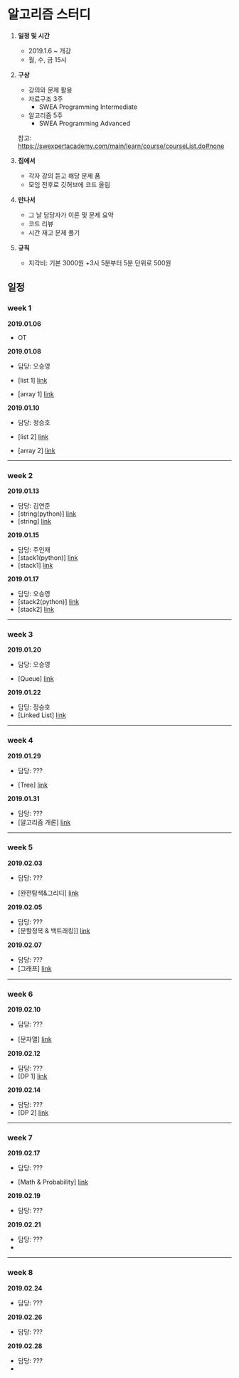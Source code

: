 # 알고리즘 스터디

1. **일정 및 시간**

   * 2019.1.6 ~ 개강
   * 월, 수, 금 15시

2. **구상**

   * 강의와 문제 활용
   * 자료구조 3주
      * SWEA Programming Intermediate
   * 알고리즘 5주
      * SWEA Programming Advanced

   참고: https://swexpertacademy.com/main/learn/course/courseList.do#none

3. **집에서**

   * 각자 강의 듣고 해당 문제 품
   * 모임 전후로 깃허브에 코드 올림

4. **만나서**

   * 그 날 담당자가 이론 및 문제 요약
   * 코드 리뷰
   * 시간 재고 문제 풀기

5. **규칙**

   * 지각비: 기본 3000원 +3시 5분부터 5분 단위로 500원

     

## 일정 ##

### week 1 ###

**2019.01.06**

* OT

  

**2019.01.08**

 * 담당: 오승영

 * [list 1] [link](https://swexpertacademy.com/main/learn/course/subjectDetail.do?courseId=AVuPDN86AAXw5UW6&subjectId=AWOVFCzaqeUDFAWg)

 * [array 1] [link](https://swexpertacademy.com/main/learn/course/subjectDetail.do?courseId=AVuPDN86AAXw5UW6&subjectId=AV183wv6I7QCFAZN)

   

**2019.01.10**

 * 담당: 정승호

 * [list 2] [link](https://swexpertacademy.com/main/learn/course/subjectDetail.do?courseId=AVuPDN86AAXw5UW6&subjectId=AWOVF-WqqecDFAWg)

 * [array 2] [link](https://swexpertacademy.com/main/learn/course/subjectDetail.do?courseId=AVuPDN86AAXw5UW6&subjectId=AV1835EaI7YCFAZN)

   

---

### week 2 ###

**2019.01.13**

 * 담당: 김연준
 * [string(python)] [link](https://swexpertacademy.com/main/learn/course/subjectDetail.do?courseId=AVuPDN86AAXw5UW6&subjectId=AWOVGOEKqeoDFAWg)
 * [string] [link](https://swexpertacademy.com/main/learn/course/subjectDetail.do?courseId=AVuPDN86AAXw5UW6&subjectId=AV184ApaI7kCFAZN)



**2019.01.15**

 * 담당: 주인재
 * [stack1(python)] [link](https://swexpertacademy.com/main/learn/course/subjectDetail.do?courseId=AVuPDN86AAXw5UW6&subjectId=AWOVHzyqqe8DFAWg)
 * [stack1] [link](https://swexpertacademy.com/main/learn/course/subjectDetail.do?courseId=AVuPDN86AAXw5UW6&subjectId=AV184o76I7sCFAZN)



**2019.01.17**

 * 담당: 오승영
 * [stack2(python)] [link](https://swexpertacademy.com/main/learn/course/subjectDetail.do?courseId=AVuPDN86AAXw5UW6&subjectId=AV184uV6I70CFAZN)
 * [stack2] [link](https://swexpertacademy.com/main/learn/course/subjectDetail.do?courseId=AVuPDN86AAXw5UW6&subjectId=AV184uV6I70CFAZN)



___

### week 3 ###

**2019.01.20**

 * 담당:  오승영

 * [Queue] [link](https://swexpertacademy.com/main/learn/course/subjectDetail.do?courseId=AVuPDN86AAXw5UW6&subjectId=AWOVIoJqqfYDFAWg)

   

**2019.01.22**

 * 담당: 정승호
 * [Linked List] [link](https://swexpertacademy.com/main/learn/course/subjectDetail.do?courseId=AVuPDN86AAXw5UW6&subjectId=AWOVJ1r6qfkDFAWg)



___

### week 4 ###

**2019.01.29**

 * 담당:  ???

 * [Tree] [link](https://swexpertacademy.com/main/learn/course/subjectDetail.do?courseId=AVuPDN86AAXw5UW6&subjectId=AWOVJ-_6qfsDFAWg)

   

**2019.01.31**

 * 담당: ???
 * [알고리즘 개론] [link](https://swexpertacademy.com/main/learn/course/subjectDetail.do?courseId=AVuPDYSqAAbw5UW6&subjectId=AWG8AuUaDg0DFAVg)



___

### week 5 ###

**2019.02.03**

 * 담당:  ???

 * [완전탐색&그리디] [link](https://swexpertacademy.com/main/learn/course/subjectDetail.do?courseId=AVuPDYSqAAbw5UW6&subjectId=AWG8amS6AkkDFAWc)

   

**2019.02.05**

 * 담당: ???
 * [분할정복 & 백트래킹]] [link](https://swexpertacademy.com/main/learn/course/subjectDetail.do?courseId=AVuPDYSqAAbw5UW6&subjectId=AWHA9y26A18DFAVR)



**2019.02.07**

 * 담당: ???
 * [그래프] [link](https://swexpertacademy.com/main/learn/course/subjectDetail.do?courseId=AVuPDYSqAAbw5UW6&subjectId=AWHBMqh6BFEDFAVR)





___

### week 6 ###

**2019.02.10**

 * 담당:  ???

 * [문자열] [link](https://swexpertacademy.com/main/learn/course/subjectDetail.do?courseId=AVuPDYSqAAbw5UW6&subjectId=AWHBjTjaBSwDFAVR)

   

**2019.02.12**

 * 담당: ???
 * [DP 1] [link](https://swexpertacademy.com/main/learn/course/subjectDetail.do?courseId=AVuPDYSqAAbw5UW6&subjectId=AWHQbPNaAxQDFAUn)



**2019.02.14**

 * 담당: ???
 * [DP 2] [link](https://swexpertacademy.com/main/learn/course/subjectDetail.do?courseId=AVuPDYSqAAbw5UW6&subjectId=AWHQdIoaA2kDFAUn)





___

### week 7 ###

**2019.02.17**

 * 담당:  ???

 * [Math & Probability] [link](https://swexpertacademy.com/main/learn/course/subjectDetail.do?courseId=AVuPDYSqAAbw5UW6&subjectId=AWHQd4_KA3QDFAUn)

   

**2019.02.19**

 * 담당: ???



**2019.02.21**

 * 담당: ???
 * 



___

### week 8 ###

**2019.02.24**

 * 담당:  ???



**2019.02.26**

 * 담당: ???



**2019.02.28**

 * 담당: ???
 * 


